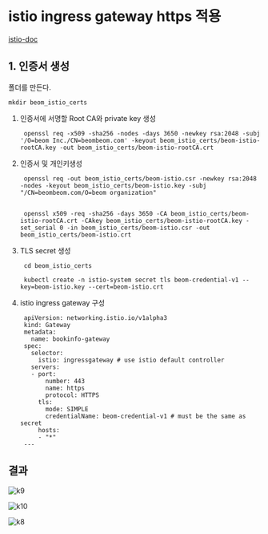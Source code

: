 # istio ingress gateway https 적용

[istio-doc](https://istio.io/latest/docs/tasks/traffic-management/ingress/secure-ingress/)



## 1. 인증서 생성 

폴더를 만든다.

    mkdir beom_istio_certs
    
    
1. 인증서에 서명할 Root CA와 private key 생성
    
    
    
        openssl req -x509 -sha256 -nodes -days 3650 -newkey rsa:2048 -subj '/O=beom Inc./CN=beombeom.com' -keyout beom_istio_certs/beom-istio-rootCA.key -out beom_istio_certs/beom-istio-rootCA.crt
    



2. 인증서 및 개인키생성



        openssl req -out beom_istio_certs/beom-istio.csr -newkey rsa:2048 -nodes -keyout beom_istio_certs/beom-istio.key -subj "/CN=beombeom.com/O=beom organization"
  
  
        openssl x509 -req -sha256 -days 3650 -CA beom_istio_certs/beom-istio-rootCA.crt -CAkey beom_istio_certs/beom-istio-rootCA.key -set_serial 0 -in beom_istio_certs/beom-istio.csr -out beom_istio_certs/beom-istio.crt
    


3. TLS secret 생성
        
        

        cd beom_istio_certs
  
        kubectl create -n istio-system secret tls beom-credential-v1 --key=beom-istio.key --cert=beom-istio.crt


4. istio ingress gateway 구성



        apiVersion: networking.istio.io/v1alpha3
        kind: Gateway
        metadata:
          name: bookinfo-gateway
        spec:
          selector:
            istio: ingressgateway # use istio default controller
          servers:
          - port:
              number: 443
              name: https
              protocol: HTTPS
            tls:
              mode: SIMPLE
              credentialName: beom-credential-v1 # must be the same as secret
            hosts:
            - "*"
        ---
    
## 결과

![k9](https://user-images.githubusercontent.com/68090443/229118075-52ddcd14-61fe-4b4b-82b0-4f916dea7b13.PNG)


![k10](https://user-images.githubusercontent.com/68090443/229118343-042f162f-3376-4674-a236-d748c990013e.PNG)


![k8](https://user-images.githubusercontent.com/68090443/229117326-ad662603-659c-4806-b926-c4dd88876d40.PNG)
